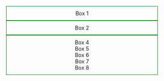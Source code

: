 <!DOCTYPE html>
<html lang="en">
<head>
    <meta charset="utf-8">
    <title>Our Menu</title>
    <style>
        * {
            margin: 0;
            padding: 0;
            box-sizing: border-box;
        }
        body {
            margin: 2%;
            justify-content: center;
            overflow: hidden;
        }
        .box-wrapper {
            height: 95vh;
            width: 100%;
            display: flex;
            flex-direction: column;
            text-align: center;
        }
        .box {
            padding: 10px;
            border: solid 1px green;
        }
    </style>
</head>
<body>
    <div class="box-wrapper">
        <div class="box" id="box1">Box 1</div>
        <div class="box" id="box2">Box 2</div>
        <div class="box" id="box3">
            <div id="box4">Box 4</div>
            <div class="middle-column">
                <div id="box5">Box 5</div>
                <div id="box6">Box 6</div>
                <div id="box7">Box 7</div>
            </div>
            <div id="box8">Box 8</div>
        </div>
    </div>
</body>
</html>
